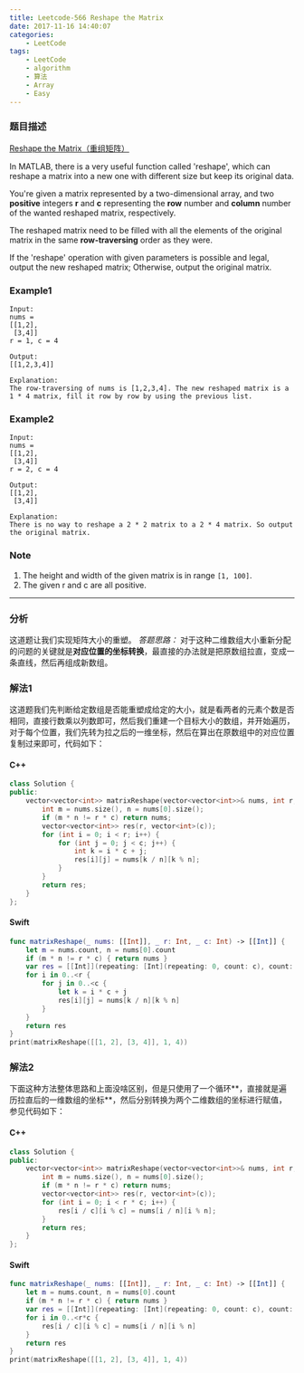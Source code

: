 ```yaml
---
title: Leetcode-566 Reshape the Matrix
date: 2017-11-16 14:40:07
categories:
    - LeetCode
tags:
    - LeetCode
    - algorithm
    - 算法
    - Array
    - Easy
---
```


### 题目描述
[Reshape the Matrix（重组矩阵）](https://leetcode.com/problems/reshape-the-matrix/description/)

In MATLAB, there is a very useful function called 'reshape', which can reshape a matrix into a new one with different size but keep its original data.

You're given a matrix represented by a two-dimensional array, and two **positive** integers **r** and **c** representing the **row** number and **column** number of the wanted reshaped matrix, respectively.

The reshaped matrix need to be filled with all the elements of the original matrix in the same **row-traversing** order as they were.

If the 'reshape' operation with given parameters is possible and legal, output the new reshaped matrix; Otherwise, output the original matrix.

### Example1

```
Input: 
nums = 
[[1,2],
 [3,4]]
r = 1, c = 4

Output: 
[[1,2,3,4]]

Explanation:
The row-traversing of nums is [1,2,3,4]. The new reshaped matrix is a 1 * 4 matrix, fill it row by row by using the previous list.
```
### Example2

```
Input: 
nums = 
[[1,2],
 [3,4]]
r = 2, c = 4

Output: 
[[1,2],
 [3,4]]
 
Explanation:
There is no way to reshape a 2 * 2 matrix to a 2 * 4 matrix. So output the original matrix.
```
### Note
1. The height and width of the given matrix is in range `[1, 100]`.
2. The given r and c are all positive.

- - - - - -
### 分析
这道题让我们实现矩阵大小的重塑。
*答题思路：* 对于这种二维数组大小重新分配的问题的关键就是**对应位置的坐标转换**，最直接的办法就是把原数组拉直，变成一条直线，然后再组成新数组。
### 解法1
这道题我们先判断给定数组是否能重塑成给定的大小，就是看两者的元素个数是否相同，直接行数乘以列数即可，然后我们重建一个目标大小的数组，并开始遍历，对于每个位置，我们先转为拉之后的一维坐标，然后在算出在原数组中的对应位置复制过来即可，代码如下：
#### C++ 

```c++
class Solution {
public:
    vector<vector<int>> matrixReshape(vector<vector<int>>& nums, int r, int c) {
        int m = nums.size(), n = nums[0].size();
        if (m * n != r * c) return nums;
        vector<vector<int>> res(r, vector<int>(c));
        for (int i = 0; i < r; i++) {
            for (int j = 0; j < c; j++) {
                int k = i * c + j;
                res[i][j] = nums[k / n][k % n];
            }
        }
        return res;
    }
};

```
#### Swift

```swift
func matrixReshape(_ nums: [[Int]], _ r: Int, _ c: Int) -> [[Int]] {
    let m = nums.count, n = nums[0].count
    if (m * n != r * c) { return nums }
    var res = [[Int]](repeating: [Int](repeating: 0, count: c), count: r)
    for i in 0..<r {
        for j in 0..<c {
            let k = i * c + j
            res[i][j] = nums[k / n][k % n]
        }
    }
    return res
}
print(matrixReshape([[1, 2], [3, 4]], 1, 4))
```

### 解法2
下面这种方法整体思路和上面没啥区别，但是只使用了一个循环**，直接就是遍历拉直后的一维数组的坐标**，然后分别转换为两个二维数组的坐标进行赋值，参见代码如下：
#### C++

```c++
class Solution {
public:
    vector<vector<int>> matrixReshape(vector<vector<int>>& nums, int r, int c) {
        int m = nums.size(), n = nums[0].size();
        if (m * n != r * c) return nums;
        vector<vector<int>> res(r, vector<int>(c));
        for (int i = 0; i < r * c; i++) {
            res[i / c][i % c] = nums[i / n][i % n];
        }
        return res;
    }
};
```
#### Swift

```swift
func matrixReshape(_ nums: [[Int]], _ r: Int, _ c: Int) -> [[Int]] {
    let m = nums.count, n = nums[0].count
    if (m * n != r * c) { return nums }
    var res = [[Int]](repeating: [Int](repeating: 0, count: c), count: r)
    for i in 0..<r*c {
        res[i / c][i % c] = nums[i / n][i % n]
    }
    return res
}
print(matrixReshape([[1, 2], [3, 4]], 1, 4))
```


